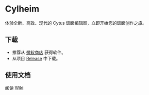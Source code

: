 # Cylheim

体验全新、高效、现代的 Cytus 谱面编辑器，立即开始您的谱面创作之旅。

## 下载

- 推荐从 [微软商店](https://www.microsoft.com/store/apps/9PCCZSWG973K) 获得软件。
- 从项目 [Release](https://github.com/Horiztar/Cylheim-Windows/releases) 中下载。

## 使用文档

阅读 [Wiki](https://github.com/Horiztar/Cylheim-Windows/wiki) 
